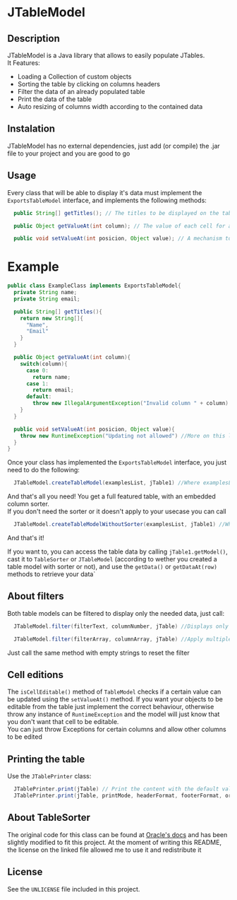 JTableModel
======

## Description
JTableModel is a Java library that allows to easily populate JTables.  
It Features:
  * Loading a Collection of custom objects
  * Sorting the table by clicking on columns headers
  * Filter the data of an already populated table
  * Print the data of the table
  * Auto resizing of columns width according to the contained data

## Instalation
JTableModel has no external dependencies, just add (or compile) the .jar file to your project and you are good to go

## Usage
Every class that will be able to display it's data must implement the `ExportsTableModel` interface, and implements the following methods:

`````java
  public String[] getTitles(); // The titles to be displayed on the table columns

  public Object getValueAt(int column); // The value of each cell for a given object

  public void setValueAt(int posicion, Object value); // A mechanism to update an existing value if you wish to provide a massive update method
`````

# Example
`````java
public class ExampleClass implements ExportsTableModel{
  private String name;
  private String email;

  public String[] getTitles(){
    return new String[]{
      "Name",
      "Email"
    }
  }

  public Object getValueAt(int column){
    switch(column){
      case 0:
        return name;
      case 1:
        return email;
      default:
        throw new IllegalArgumentException("Invalid column " + column)
    }
  }

  public void setValueAt(int posicion, Object value){
    throw new RuntimeException("Updating not allowed") //More on this later
  }
}
`````

Once your class has implemented the `ExportsTableModel` interface, you just need to do the following:

`````java
  JTableModel.createTableModel(examplesList, jTable1) //Where examplesList is an instance of List<ExampleClass> and jTable1 a JTable
`````

And that's all you need! You get a full featured table, with an embedded column sorter.  
If you don't need the sorter or it doesn't apply to your usecase you can call
`````java
  JTableModel.createTableModelWithoutSorter(examplesList, jTable1) //Where examplesList is an instance of List<ExampleClass> and jTable1 a JTable
`````
And that's it!

If you want to, you can access the table data by calling `jTable1.getModel()`, cast it to `TableSorter` or `JTableModel` (according to wether you created a table model with sorter or not), and use the `getData()` or `getDataAt(row)` methods to retrieve your data`

## About filters
Both table models can be filtered to display only the needed data, just call:
`````java
  JTableModel.filter(filterText, columnNumber, jTable) //Displays only the data that matches the filterText on the selected column

  JTableModel.filter(filterArray, columnArray, jTable) //Apply multiple filters at once!
`````

Just call the same method with empty strings to reset the filter

## Cell editions
The `isCellEditable()` method of `TableModel` checks if a certain value can be updated using the `setValueAt()` method. If you want your objects to be editable from the table just implement the correct behaviour, otherwise throw any instance of `RuntimeException` and the model will just know that you don't want that cell to be editable.  
You can just throw Exceptions for certain columns and allow other columns to be edited

## Printing the table
Use the `JTablePrinter` class:
`````java
  JTablePrinter.print(jTable) // Print the content with the default values
  JTablePrinter.print(jTable, printMode, headerFormat, footerFormat, orientation) //Customize the printing
`````
## About TableSorter
The original code for this class can be found at [Oracle's docs](http://docs.oracle.com/javase/tutorial/uiswing/examples/components/TableSorterDemoProject/src/components/TableSorter.java) and has been slightly modified to fit this project. At the moment of writing this README, the license on the linked file allowed me to use it and redistribute it

## License
See the `UNLICENSE` file included in this project.